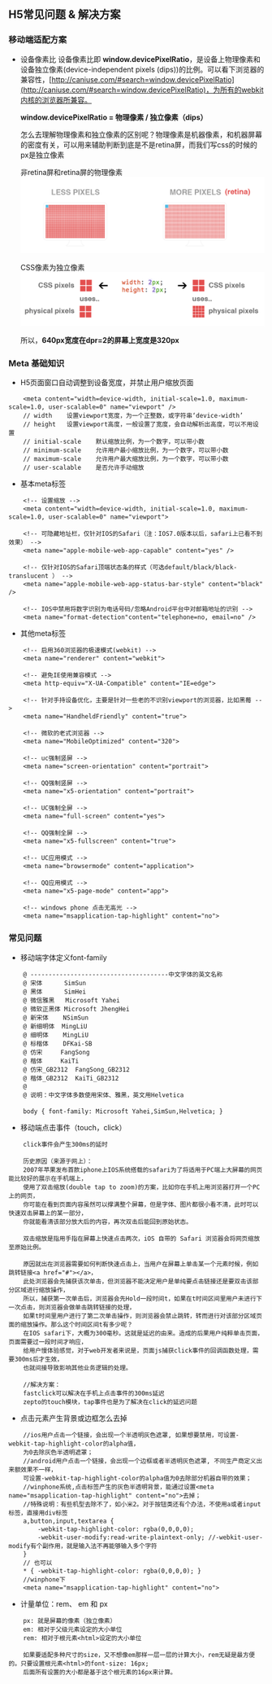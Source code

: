 ## H5常见问题 & 解决方案

### 移动端适配方案

* 设备像素比
	设备像素比即 **window.devicePixelRatio**，是设备上物理像素和设备独立像素(device-independent pixels (dips))的比例。可以看下浏览器的兼容性，[http://caniuse.com/#search=window.devicePixelRatio](http://caniuse.com/#search=window.devicePixelRatio)，为所有的webkit内核的浏览器所兼容。

	**window.devicePixelRatio = 物理像素 / 独立像素（dips）**

	怎么去理解物理像素和独立像素的区别呢？物理像素是机器像素，和机器屏幕的密度有关，可以用来辅助判断到底是不是retina屏，而我们写css的时候的px是独立像素

	非retina屏和retina屏的物理像素
	![image](https://github.com/yukiyuki1900/JStalk/blob/master/H5%E5%B8%B8%E8%A7%81%E9%97%AE%E9%A2%98%E5%92%8C%E8%A7%A3%E5%86%B3%E6%96%B9%E6%A1%88/pixels.png)

	CSS像素为独立像素
	![image](https://github.com/yukiyuki1900/JStalk/blob/master/H5%E5%B8%B8%E8%A7%81%E9%97%AE%E9%A2%98%E5%92%8C%E8%A7%A3%E5%86%B3%E6%96%B9%E6%A1%88/pixels-1.png)
	
	所以，**640px宽度在dpr=2的屏幕上宽度是320px**

### Meta 基础知识

* H5页面窗口自动调整到设备宽度，并禁止用户缩放页面
```
    <meta content="width=device-width, initial-scale=1.0, maximum-scale=1.0, user-scalable=0" name="viewport" />
    // width    设置viewport宽度，为一个正整数，或字符串‘device-width’
	// height   设置viewport高度，一般设置了宽度，会自动解析出高度，可以不用设置
	// initial-scale    默认缩放比例，为一个数字，可以带小数
	// minimum-scale    允许用户最小缩放比例，为一个数字，可以带小数
	// maximum-scale    允许用户最大缩放比例，为一个数字，可以带小数
	// user-scalable    是否允许手动缩放

```

* 基本meta标签
```
	<!-- 设置缩放 -->
	<meta content="width=device-width, initial-scale=1.0, maximum-scale=1.0, user-scalable=0" name="viewport">

	<!-- 可隐藏地址栏，仅针对IOS的Safari（注：IOS7.0版本以后，safari上已看不到效果） -->
	<meta name="apple-mobile-web-app-capable" content="yes" />

	<!-- 仅针对IOS的Safari顶端状态条的样式（可选default/black/black-translucent ） -->
	<meta name="apple-mobile-web-app-status-bar-style" content="black" />

	<!-- IOS中禁用将数字识别为电话号码/忽略Android平台中对邮箱地址的识别 -->
	<meta name="format-detection"content="telephone=no, email=no" />
```

* 其他meta标签
```
	<!-- 启用360浏览器的极速模式(webkit) -->
	<meta name="renderer" content="webkit">

	<!-- 避免IE使用兼容模式 -->
	<meta http-equiv="X-UA-Compatible" content="IE=edge">

	<!-- 针对手持设备优化，主要是针对一些老的不识别viewport的浏览器，比如黑莓 -->
	<meta name="HandheldFriendly" content="true">

	<!-- 微软的老式浏览器 -->
	<meta name="MobileOptimized" content="320">

	<!-- uc强制竖屏 -->
	<meta name="screen-orientation" content="portrait">

	<!-- QQ强制竖屏 -->
	<meta name="x5-orientation" content="portrait">

	<!-- UC强制全屏 -->
	<meta name="full-screen" content="yes">

	<!-- QQ强制全屏 -->
	<meta name="x5-fullscreen" content="true">

	<!-- UC应用模式 -->
	<meta name="browsermode" content="application">

	<!-- QQ应用模式 -->
	<meta name="x5-page-mode" content="app">

	<!-- windows phone 点击无高光 -->
	<meta name="msapplication-tap-highlight" content="no">
```

### 常见问题

* 移动端字体定义font-family
```
	@ --------------------------------------中文字体的英文名称
	@ 宋体      SimSun
	@ 黑体      SimHei
	@ 微信雅黑   Microsoft Yahei
	@ 微软正黑体 Microsoft JhengHei
	@ 新宋体    NSimSun
	@ 新细明体  MingLiU
	@ 细明体    MingLiU
	@ 标楷体    DFKai-SB
	@ 仿宋     FangSong
	@ 楷体     KaiTi
	@ 仿宋_GB2312  FangSong_GB2312
	@ 楷体_GB2312  KaiTi_GB2312  
	@
	@ 说明：中文字体多数使用宋体、雅黑，英文用Helvetica
	 
	body { font-family: Microsoft Yahei,SimSun,Helvetica; } 
```

* 移动端点击事件（touch，click）
```
	click事件会产生300ms的延时

	历史原因（来源于网上）：
	2007年苹果发布首款iphone上IOS系统搭载的safari为了将适用于PC端上大屏幕的网页能比较好的展示在手机端上，
	使用了双击缩放(double tap to zoom)的方案，比如你在手机上用浏览器打开一个PC上的网页，
	你可能在看到页面内容虽然可以撑满整个屏幕，但是字体、图片都很小看不清，此时可以快速双击屏幕上的某一部分，
	你就能看清该部分放大后的内容，再次双击后能回到原始状态。
 
	双击缩放是指用手指在屏幕上快速点击两次，iOS 自带的 Safari 浏览器会将网页缩放至原始比例。
	 
	原因就出在浏览器需要如何判断快速点击上，当用户在屏幕上单击某一个元素时候，例如跳转链接<a href="#"></a>，
	此处浏览器会先捕获该次单击，但浏览器不能决定用户是单纯要点击链接还是要双击该部分区域进行缩放操作，
	所以，捕获第一次单击后，浏览器会先Hold一段时间t，如果在t时间区间里用户未进行下一次点击，则浏览器会做单击跳转链接的处理，
	如果t时间里用户进行了第二次单击操作，则浏览器会禁止跳转，转而进行对该部分区域页面的缩放操作。那么这个时间区间t有多少呢？
	在IOS safari下，大概为300毫秒。这就是延迟的由来。造成的后果用户纯粹单击页面，页面需要过一段时间才响应，
	给用户慢体验感觉，对于web开发者来说是，页面js捕获click事件的回调函数处理，需要300ms后才生效，
	也就间接导致影响其他业务逻辑的处理。
	 
	//解决方案：
	fastclick可以解决在手机上点击事件的300ms延迟
	zepto的touch模块，tap事件也是为了解决在click的延迟问题
```

* 点击元素产生背景或边框怎么去掉
```
	//ios用户点击一个链接，会出现一个半透明灰色遮罩, 如果想要禁用，可设置-webkit-tap-highlight-color的alpha值，
	为0去除灰色半透明遮罩；
	//android用户点击一个链接，会出现一个边框或者半透明灰色遮罩, 不同生产商定义出来额效果不一样，
	可设置-webkit-tap-highlight-color的alpha值为0去除部分机器自带的效果；
	//winphone系统,点击标签产生的灰色半透明背景，能通过设置<meta name="msapplication-tap-highlight" content="no">去掉；
	//特殊说明：有些机型去除不了，如小米2。对于按钮类还有个办法，不使用a或者input标签，直接用div标签
	a,button,input,textarea { 
	    -webkit-tap-highlight-color: rgba(0,0,0,0); 
	    -webkit-user-modify:read-write-plaintext-only; //-webkit-user-modify有个副作用，就是输入法不再能够输入多个字符
	}   
	// 也可以 
	* { -webkit-tap-highlight-color: rgba(0,0,0,0); }
	//winphone下
	<meta name="msapplication-tap-highlight" content="no">
```

* 计量单位：rem、 em 和 px
```
	px: 就是屏幕的像素（独立像素）
	em: 相对于父级元素设定的大小单位
	rem: 相对于根元素<html>设定的大小单位

	如果要适配多种尺寸的size，又不想像em那样一层一层的计算大小，rem无疑是最方便的。只要设置根元素<html>的font-size: 16px; 
	后面所有设置的大小都是基于这个根元素的16px来计算。
```

